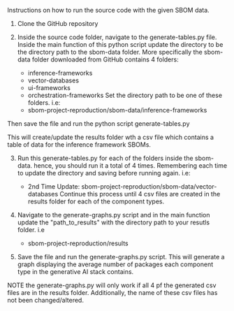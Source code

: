 Instructions on how to run the source code with the given SBOM data.

1. Clone the GitHub repository 

2. Inside the source code folder, navigate to the generate-tables.py file. Inside the main function of this python script update the directory to be the directory path to the sbom-data folder. More specifically the sbom-data folder downloaded from GitHub contains 4 folders:
    - inference-frameworks
    - vector-databases
    - ui-frameworks
    - orchestration-frameworks
Set the directory path to be one of these folders. i.e:
    -  sbom-project-reproduction/sbom-data/inference-frameworks

Then save the file and run the python script generate-tables.py

This will create/update the results folder wth a csv file which contains a table of data for the inference framework SBOMs. 

3. Run this generate-tables.py for each of the folders inside the sbom-data. hence, you should run it a total of 4 times. Remembering each time to update the directory and saving before running again. i.e:
    - 2nd Time Update: sbom-project-reproduction/sbom-data/vector-databases
Continue this process until 4 csv files are created in the results folder for each of the component types.

4. Navigate to the generate-graphs.py script and in the main function update the "path_to_results" with the directory path to your resutls folder. i.e
    - sbom-project-reproduction/results

5. Save the file and run the generate-graphs.py script. This will generate a graph displaying the average number of packages each component type in the generative AI stack contains. 

NOTE the generate-graphs.py will only work if all 4 pf the generated csv files are in the results folder. Additionally, the name of these csv files has not been changed/altered. 